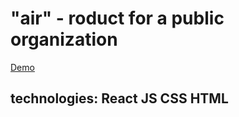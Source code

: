 # "air" - roduct for a public organization
[Demo](https://skirnevskyialeksandr.github.io/air/)
## technologies: React JS CSS HTML
